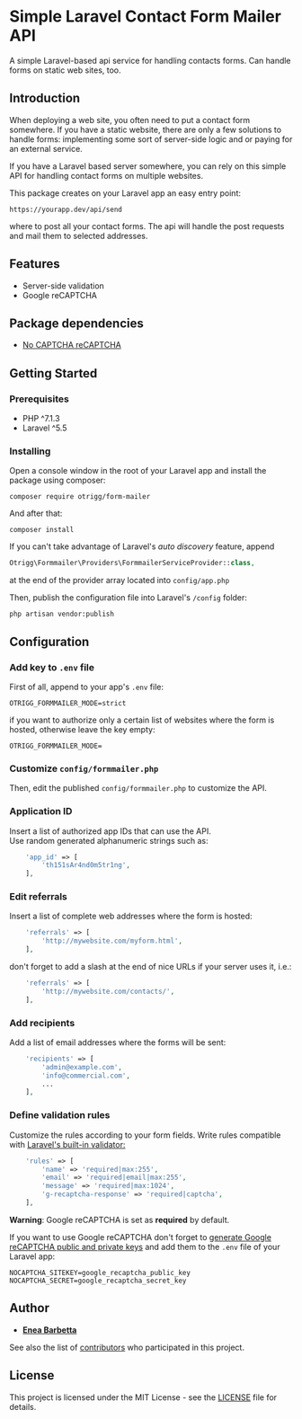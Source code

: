 # Simple Laravel Contact Form Mailer API

A simple Laravel-based api service for handling contacts forms. Can handle forms on static web sites, too. 

## Introduction
When deploying a web site, you often need to put a contact form somewhere. If you have a static website, there are only a few solutions to handle forms: implementing some sort of server-side logic and or paying for an external service.

If you have a Laravel based server somewhere, you can rely on this simple API for handling contact forms on multiple websites.

This package creates on your Laravel app an easy entry point:

    https://yourapp.dev/api/send

where to post all your contact forms. The api will handle the post requests and mail them to selected addresses.

## Features
* Server-side validation
* Google reCAPTCHA

## Package dependencies
* [No CAPTCHA reCAPTCHA](https://github.com/anhskohbo/no-captcha)

## Getting Started

### Prerequisites

* PHP ^7.1.3 
* Laravel ^5.5

### Installing

Open a console window in the root of your Laravel app and install the package using composer: 

```
composer require otrigg/form-mailer
```

And after that:

```
composer install
```

If you can't take advantage of Laravel's *auto discovery* feature, append
```php
Otrigg\Formmailer\Providers\FormmailerServiceProvider::class,
```
at the end of the provider array located into ```config/app.php``` 

Then, publish the configuration file into Laravel's ```/config``` folder:

```
php artisan vendor:publish
```


## Configuration

### Add key to ```.env``` file
First of all, append to your app's ```.env``` file:

    OTRIGG_FORMMAILER_MODE=strict

if you want to authorize only a certain list of websites where the form is hosted, otherwise leave the key empty:

    OTRIGG_FORMMAILER_MODE=

### Customize ```config/formmailer.php```

Then, edit the published ```config/formmailer.php``` to customize the API.

### Application ID
Insert a list of authorized app IDs that can use the API.  
Use random generated alphanumeric strings such as:
```php
    'app_id' => [
        'th151sAr4nd0m5tr1ng',
    ],
```
### Edit referrals
Insert a list of complete web addresses where the form is hosted:
```php
    'referrals' => [
        'http://mywebsite.com/myform.html',
    ],
```
don't forget to add a slash at the end of nice URLs if your server uses it, i.e.:
```php
    'referrals' => [
        'http://mywebsite.com/contacts/',
    ],
```
### Add recipients
Add a list of email addresses where the forms will be sent:
```php
    'recipients' => [
        'admin@example.com',
        'info@commercial.com',
        ...
    ],
```
### Define validation rules
Customize the rules according to your form fields. Write rules compatible with [Laravel's built-in validator:](https://laravel.com/docs/5.8/validation)


```php
    'rules' => [
        'name' => 'required|max:255',
        'email' => 'required|email|max:255',
        'message' => 'required|max:1024',
        'g-recaptcha-response' => 'required|captcha',
    ],
```

**Warning**: Google reCAPTCHA is set as **required** by default.

If you want to use Google reCAPTCHA don't forget to [generate Google reCAPTCHA public and private keys](https://www.google.com/recaptcha/admin) and add them to the ```.env``` file of your Laravel app:

    NOCAPTCHA_SITEKEY=google_recaptcha_public_key
    NOCAPTCHA_SECRET=google_recaptcha_secret_key

## Author

* [**Enea Barbetta**](https://github.com/otrigg) 

See also the list of [contributors](https://github.com/otrigg/form-mailer/graphs/contributors) who participated in this project.

## License

This project is licensed under the MIT License - see the [LICENSE](LICENSE) file for details.



